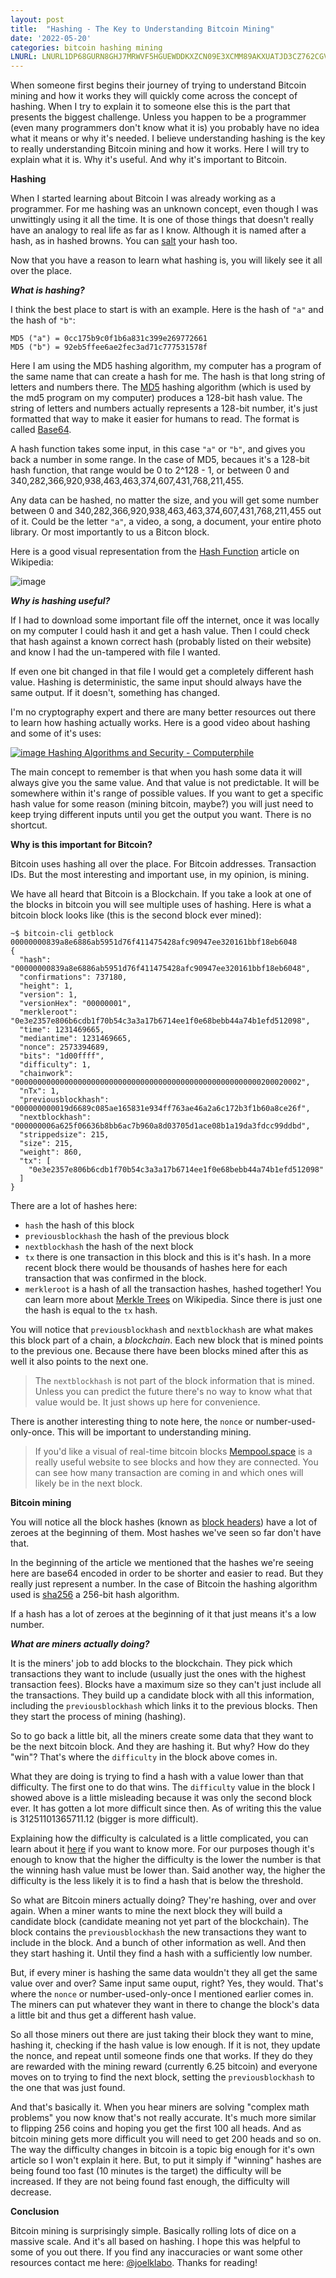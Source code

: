 ```yaml
---
layout: post
title:  "Hashing - The Key to Understanding Bitcoin Mining"
date: '2022-05-20'
categories: bitcoin hashing mining
LNURL: LNURL1DP68GURN8GHJ7MRWVF5HGUEWDDKXZCN09E3XCMM89AKXUATJD3CZ762CGVUYSDGPQE5UG
---
```


When someone first begins their journey of trying to understand Bitcoin mining and how it works they will quickly come across the concept of hashing. When I try to explain it to someone else this is the part that presents the biggest challenge. Unless you happen to be a programmer (even many programmers don't know what it is) you probably have no idea what it means or why it's needed. I believe understanding hashing is the key to really understanding Bitcoin mining and how it works. Here I will try to explain what it is. Why it's useful. And why it's important to Bitcoin.

**Hashing**

When I started learning about Bitcoin I was already working as a programmer. For me hashing was an unknown concept, even though I was unwittingly using it all the time. It is one of those things that doesn't really have an analogy to real life as far as I know. Although it is named after a hash, as in hashed browns. You can [salt](https://en.wikipedia.org/wiki/Salt_(cryptography)) your hash too. 

Now that you have a reason to learn what hashing is, you will likely see it all over the place.

***What is hashing?***

I think the best place to start is with an example. Here is the hash of `"a"` and the hash of `"b"`:

```
MD5 ("a") = 0cc175b9c0f1b6a831c399e269772661
MD5 ("b") = 92eb5ffee6ae2fec3ad71c777531578f
```

Here I am using the MD5 hashing algorithm, my computer has a program of the same name that can create a hash for me. The hash is that long string of letters and numbers there. The [MD5](https://en.wikipedia.org/wiki/MD5) hashing algorithm (which is used by the md5 program on my computer) produces a 128-bit hash value. The string of letters and numbers actually represents a 128-bit number, it's just formatted that way to make it easier for humans to read. The format is called [Base64](https://en.wikipedia.org/wiki/Base64). 

A hash function takes some input, in this case `"a"` or `"b"`, and gives you back a number in some range. In the case of MD5, becaues it's a 128-bit hash function, that range would be 0 to 2^128 - 1, or between 0 and 340,282,366,920,938,463,463,374,607,431,768,211,455.

Any data can be hashed, no matter the size, and you will get some number between 0 and 340,282,366,920,938,463,463,374,607,431,768,211,455 out of it. Could be the letter `"a"`, a video, a song, a document, your entire photo library. Or most importantly to us a Bitcon block.

Here is a good visual representation from the [Hash Function](https://en.wikipedia.org/wiki/Hash_function) article on Wikipedia:

![image](/images/hash-table-example.png)

***Why is hashing useful?***

If I had to download some important file off the internet, once it was locally on my computer I could hash it and get a hash value. Then I could check that hash against a known correct hash (probably listed on their website) and know I had the un-tampered with file I wanted.

If even one bit changed in that file I would get a completely different hash value. Hashing is deterministic, the same input should always have the same output. If it doesn't, something has changed.

I'm no cryptography expert and there are many better resources out there to learn how hashing actually works. Here is a good video about hashing and some of it's uses:

[![image Hashing Algorithms and Security - Computerphile](https://img.youtube.com/vi/b4b8ktEV4Bg/0.jpg)](https://www.youtube.com/watch?v=b4b8ktEV4Bg)

The main concept to remember is that when you hash some data it will always give you the same value. And that value is not predictable. It will be somewhere within it's range of possible values. If you want to get a specific hash value for some reason (mining bitcoin, maybe?) you will just need to keep trying different inputs until you get the output you want. There is no shortcut.

**Why is this important for Bitcoin?**

Bitcoin uses hashing all over the place. For Bitcoin addresses. Transaction IDs. But the most interesting and important use, in my opinion, is mining.

We have all heard that Bitcoin is a Blockchain. If you take a look at one of the blocks in bitcoin you will see multiple uses of hashing. Here is what a bitcoin block looks like (this is the second block ever mined):

```
~$ bitcoin-cli getblock 00000000839a8e6886ab5951d76f411475428afc90947ee320161bbf18eb6048
{
  "hash": "00000000839a8e6886ab5951d76f411475428afc90947ee320161bbf18eb6048",
  "confirmations": 737180,
  "height": 1,
  "version": 1,
  "versionHex": "00000001",
  "merkleroot": "0e3e2357e806b6cdb1f70b54c3a3a17b6714ee1f0e68bebb44a74b1efd512098",
  "time": 1231469665,
  "mediantime": 1231469665,
  "nonce": 2573394689,
  "bits": "1d00ffff",
  "difficulty": 1,
  "chainwork": "0000000000000000000000000000000000000000000000000000000200020002",
  "nTx": 1,
  "previousblockhash": "000000000019d6689c085ae165831e934ff763ae46a2a6c172b3f1b60a8ce26f",
  "nextblockhash": "000000006a625f06636b8bb6ac7b960a8d03705d1ace08b1a19da3fdcc99ddbd",
  "strippedsize": 215,
  "size": 215,
  "weight": 860,
  "tx": [
    "0e3e2357e806b6cdb1f70b54c3a3a17b6714ee1f0e68bebb44a74b1efd512098"
  ]
}
```

There are a lot of hashes here:

- `hash` the hash of this block
- `previousblockhash` the hash of the previous block
- `nextblockhash` the hash of the next block
- `tx` there is one transaction in this block and this is it's hash. In a more recent block there would be thousands of hashes here for each transaction that was confirmed in the block.
- `merkleroot` is a hash of all the transaction hashes, hashed together! You can learn more about [Merkle Trees](https://en.wikipedia.org/wiki/Merkle_tree) on Wikipedia. Since there is just one the hash is equal to the `tx` hash.

You will notice that `previousblockhash` and `nextblockhash` are what makes this block part of a chain, a *blockchain*. Each new block that is mined points to the previous one. Because there have been blocks mined after this as well it also points to the next one.

> The `nextblockhash` is not part of the block information that is mined. Unless you can predict the future there's no way to know what that value would be. It just shows up here for convenience.

There is another interesting thing to note here, the `nonce` or number-used-only-once. This will be important to understanding mining.

> If you'd like a visual of real-time bitcoin blocks [Mempool.space](Mempool.space) is a really useful website to see blocks and how they are connected. You can see how many transaction are coming in and which ones will likely be in the next block.

**Bitcoin mining**

You will notice all the block hashes (known as [block headers](https://developer.bitcoin.org/reference/block_chain.html#block-headers)) have a lot of zeroes at the beginning of them. Most hashes we've seen so far don't have that.

In the beginning of the article we mentioned that the hashes we're seeing here are base64 encoded in order to be shorter and easier to read. But they really just represent a number. In the case of Bitcoin the hashing algorithm used is [sha256](https://en.wikipedia.org/wiki/SHA-2) a 256-bit hash algorithm.

If a hash has a lot of zeroes at the beginning of it that just means it's a low number.

***What are miners actually doing?***

It is the miners' job to add blocks to the blockchain. They pick which transactions they want to include (usually just the ones with the highest transaction fees). Blocks have a maximum size so they can't just include all the transactions. They build up a candidate block with all this information, including the `previousblockhash` which links it to the previous blocks. Then they start the process of mining (hashing).

 So to go back a little bit, all the miners create some data that they want to be the next bitcoin block. And they are hashing it. But why? How do they "win"? That's where the `difficulty` in the block above comes in.

What they are doing is trying to find a hash with a value lower than that difficulty. The first one to do that wins. The `difficulty` value in the block I showed above is a little misleading because it was only the second block ever. It has gotten a lot more difficult since then. As of writing this the value is 31251101365711.12 (bigger is more difficult). 

Explaining how the difficulty is calculated is a little complicated, you can learn about it [here](https://en.bitcoin.it/wiki/Difficulty) if you want to know more. For our purposes though it's enough to know that the higher the difficulty is the lower the number is that the winning hash value must be lower than. Said another way, the higher the difficulty is the less likely it is to find a hash that is below the threshold.

So what are Bitcoin miners actually doing? They're hashing, over and over again. When a miner wants to mine the next block they will build a candidate block (candidate meaning not yet part of the blockchain). The block contains the `previousblockhash` the new transactions they want to include in the block. And a bunch of other information as well. And then they start hashing it. Until they find a hash with a sufficiently low number.

But, if every miner is hashing the same data wouldn't they all get the same value over and over? Same input same ouput, right? Yes, they would. That's where the `nonce` or number-used-only-once I mentioned earlier comes in. The miners can put whatever they want in there to change the block's data a little bit and thus get a different hash value.

So all those miners out there are just taking their block they want to mine, hashing it, checking if the hash value is low enough. If it is not, they update the nonce, and repeat until someone finds one that works. If they do they are rewarded with the mining reward (currently 6.25 bitcoin) and everyone moves on to trying to find the next block, setting the `previousblockhash` to the one that was just found.

And that's basically it. When you hear miners are solving "complex math problems" you now know that's not really accurate. It's much more similar to flipping 256 coins and hoping you get the first 100 all heads. And as bitcoin mining gets more difficult you will need to get 200 heads and so on. The way the difficulty changes in bitcoin is a topic big enough for it's own article so I won't explain it here. But, to put it simply if "winning" hashes are being found too fast (10 minutes is the target) the difficulty will be increased. If they are not being found fast enough, the difficulty will decrease.

**Conclusion**

Bitcoin mining is surprisingly simple. Basically rolling lots of dice on a massive scale. And it's all based on hashing. I hope this was helpful to some of you out there. If you find any inaccuracies or want some other resources contact me here: [@joelklabo](https://twitter.com/joelklabo). Thanks for reading!